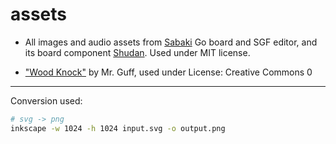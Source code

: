 # assets

- All images and audio assets from [Sabaki](https://github.com/SabakiHQ/Sabaki) Go board and SGF editor, and its board component [Shudan](https://github.com/SabakiHQ/Shudan). Used under MIT license.

- ["Wood Knock"](https://freesound.org/s/369710/) by Mr. Guff, used under License: Creative Commons 0

***

Conversion used:

```sh
# svg -> png
inkscape -w 1024 -h 1024 input.svg -o output.png
```

